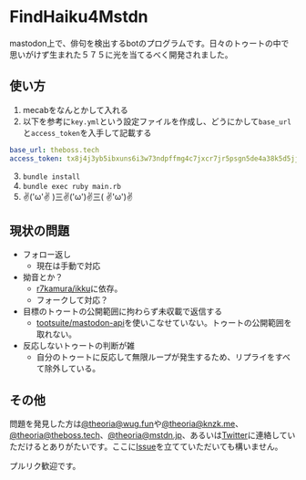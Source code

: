 # FindHaiku4Mstdn
mastodon上で、俳句を検出するbotのプログラムです。日々のトゥートの中で思いがけず生まれた５７５に光を当てるべく開発されました。

## 使い方
1. mecabをなんとかして入れる
2. 以下を参考に`key.yml`という設定ファイルを作成し、どうにかして`base_url`と`access_token`を入手して記載する
```key.yml
base_url: theboss.tech
access_token: tx8j4j3yb5ibxuns6i3w73ndpffmg4c7jxcr7jr5psgn5de4a38k5d5jjc4tsir8
```
3. `bundle install`
4. `bundle exec ruby main.rb`
5.  ✌('ω'✌ )三✌('ω')✌三( ✌'ω')✌

## 現状の問題
- フォロー返し
  - 現在は手動で対応
- 拗音とか？
  - [r7kamura/ikku](https://github.com/r7kamura/ikku)に依存。
  - フォークして対応？
- 目標のトゥートの公開範囲に拘わらず未収載で返信する
  - [tootsuite/mastodon-api](https://github.com/tootsuite/mastodon-api)を使いこなせていない。トゥートの公開範囲を取れない。
- 反応しないトゥートの判断が雑
  - 自分のトゥートに反応して無限ループが発生するため、リプライをすべて除外している。

## その他
問題を発見した方は[@theoria@wug.fun](https://wug.fun/@theoria)や[@theoria@knzk.me](https://knzk.me/@theoria)、[@theoria@theboss.tech](https://theboss.tech/@theoria)、[@theoria@mstdn.jp](https://mstdn.jp/@theoria)、あるいは[Twitter](https://twitter.com/_theoria)に連絡していただけるとありがたいです。ここに[Issue](https://github.com/theoria24/FindHaiku4Mstdn/issues/new)を立てていただいても構いません。

プルリク歓迎です。
